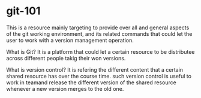 # git-101

This is a resource mainly targeting to provide over all and general aspects of the git working environment, 
and its related commands that could let the user to work with a version management operation.

What is Git? It is a platform that could let a certain resource to be distributee across different people takig their won versions.

What is version control? It is refering the different content that a certain shared resource has over the course time. such version control is  useful to work in teamand release the different version of the shared resource whenever a new version merges to the old one.

